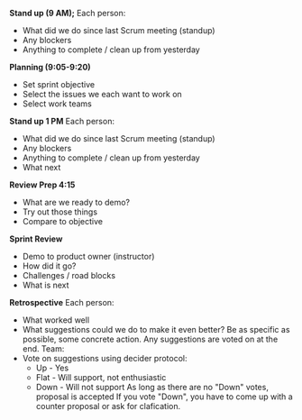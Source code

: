 **Stand up (9 AM);**
Each person:
- What did we do since last Scrum meeting (standup)
- Any blockers
- Anything to complete / clean up from yesterday

**Planning (9:05-9:20)**
- Set sprint objective
- Select the issues we each want to work on
- Select work teams

**Stand up 1 PM**
Each person:
- What did we do since last Scrum meeting (standup)
- Any blockers
- Anything to complete / clean up from yesterday
- What next

**Review Prep 4:15**
- What are we ready to demo?
- Try out those things
- Compare to objective

**Sprint Review**
- Demo to product owner (instructor)
- How did it go?
- Challenges / road blocks
- What is next

**Retrospective**
Each person:
- What worked well
- What suggestions could we do to make it even better?  Be as specific as possible, some concrete action.  Any suggestions are voted on at the end.
Team:
- Vote on suggestions using decider protocol:
  - Up - Yes
  - Flat - Will support, not enthusiastic
  - Down - Will not support
As long as there are no "Down" votes, proposal is accepted
If you vote "Down", you have to come up with a counter proposal or ask for clafication.
